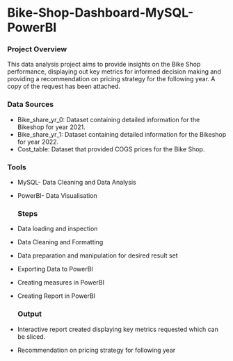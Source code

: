 # Bike-Shop-Dashboard-MySQL-PowerBI





### Project Overview

This data analysis project aims to provide insights on the Bike Shop performance, displaying out key metrics for informed decision making and providing a recommendation on pricing strategy for the following year. A copy of the request has been attached.

### Data Sources

- Bike_share_yr_0: Dataset containing detailed information for the Bikeshop for year 2021.
- Bike_share_yr_1: Dataset containing detailed information for the Bikeshop for year 2022.
- Cost_table: Dataset that provided COGS prices for the Bike Shop.

### Tools

- MySQL- Data Cleaning and Data Analysis
- PowerBI- Data Visualisation


  ### Steps

- Data loading and inspection
- Data Cleaning and Formatting
- Data preparation and manipulation for desired result set
- Exporting Data to PowerBI
- Creating measures in PowerBI
- Creating Report in PowerBI



  ### Output

- Interactive report created displaying key metrics requested which can be sliced.
- Recommendation on pricing strategy for following year


  
